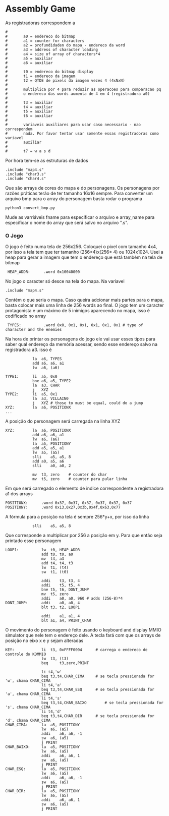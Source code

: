 # Assembly Game

As registradoras correspondem a

```
#
#   	a0 = endereco do bitmap         
#   	a1 = counter for characters              
#   	a2 = profundidaden do mapa - endereco da word 
#		a3 = address of character loading
#		a4 = size of array of characters*4
#		a5 = auxiliar
#		a6 = auxiliar
#
#   	t0 = endereco do bitmap display     
#   	t1 = endereco da imagem         
#   	t2 = QTDE de pixels da imagem vezes 4 (4xNxN)
#                       
#    	multiplica por 4 para reduzir as operacoes para comparacao pq
#    	o endereco das words aumenta de 4 em 4 (registradora a0)
#                       
#   	t3 = auxiliar              
#   	t4 = auxiliar               
#   	t5 = auxiliar               
#   	t6 = auxiliar               
#
#		variaveis auxiliares para usar caso necessario - nao correspondem
#		nada. Por favor tentar usar somente essas registradoras como variavel
#		auxiliar
#
#		t7 = w a s d 
```

Por  hora tem-se as estruturas de dados

```
.include "map4.s"
.include "char3.s"
.include "char4.s"
```

Que são arrays de cores do mapa e do personagens. Os personagens por razões práticas terão de ter tamanho 16x16 sempre. Para converter um arquivo bmp para o array do personagem basta rodar o programa

```
python3 convert_bmp.py
```

Mude as varriáveis fname para especificar o arquivo e array_name para especificar o nome do array que será salvo no arquivo ".s".

### O Jogo

O jogo é feito numa tela de 256x256. Coloquei o pixel com tamanho 4x4, por isso a tela tem que ter tamanho (256\*4)x(256\* 4)  ou 1024x1024. Usei a heap para gerar a imagem que tem o endereço que está também na tela de bitmap

``` HEAP_ADDR:		.word 0x10040000```

No jogo o caracter só desce na tela do mapa. Na variavel

```
.include "map4.s"
```

Contém o que seria o mapa. Caso queira adcionar mais partes para o mapa, basta colocar mais uma linha de 256 words ao final. O jogo tem um caracter protagonista e um máximo de 5 inimigos aparecendo no mapa, isso é codificado no array

``` TYPES:			.word 0x0, 0x1, 0x1, 0x1, 0x1, 0x1 # type of character and the enemies```

Na hora de printar os personagens do jogo ele vai usar esses tipos para saber qual endereço da memória acessar, sendo esse endereço salvo na registradora a3. isso é

```
           	la	a6, TYPES
           	add	a6, a6, a1
            lw	a6, (a6)
            
TYPE1:		li	a5, 0x0
            bne	a6, a5, TYPE2
           	la	a3, CHAR
            j	XYZ
TYPE2:		li	a5, 0x1
			la	a3, VILLAIN0
			j	XYZ	# those to must be equal, could do a jump
XYZ:		la	a6, POSITIONX
...
```

A posição do personagem será carregada na linha XYZ

```
XYZ:		la	a6, POSITIONX
            add	a6, a6, a1
            lw	a6, (a6)
            la	a5, POSITIONY
            add	a5, a5, a1
            lw	a5, (a5)
            slli	a5, a5, 8
            add	a0, a5, a6
            slli	a0, a0, 2

            mv	t3, zero 	# counter do char
            mv	t5, zero	# counter para pular linha
```

Em que será carregado o elemento de indice correspondente a registradora a1 dos arrays

```
POSITIONX:		.word 0x37, 0x37, 0x37, 0x37, 0x37, 0x37
POSITIONY:		.word 0x13,0x27,0x3b,0x4f,0x63,0x77
```

A fórmula para a posição na tela é sempre 256*y+x, por isso da linha

``` 
            slli	a5, a5, 8
```

Que corresponde a multiplicar por 256 a posição em y. Para que então seja printado esse personagem

```
LOOP1:			lw	t0, HEAP_ADDR
            	add	t0, t0, a0 
            	mv	t4, a3
            	add	t4, t4, t3
            	lw	t1, (t4)
            	sw	t1, (t0)
            
            	addi	t3, t3, 4
            	addi	t5, t5, 4
            	bne	t5, t6,	DONT_JUMP
            	mv	t5, zero
            	addi    a0, a0, 960	# adds (256-8)*4
DONT_JUMP:		addi	a0, a0, 4
            	blt	t3, t2, LOOP1
            	            
            	addi	a1, a1, 4
            	blt	a1, a4, PRINT_CHAR
```

O movimento do personagem é feito usando o keyboard and display MMIO simulator que nele tem o endereço dele. A tecla fará com que os arrays de posição no eixo x e y sejam alteradas

```
KEY:			li	t3, 0xFFFF0004		# carrega o endereco de controle do KDMMIO
				lw	t3, (t3)
	        	beq 	t3,zero,PRINT
		
        		li t4,'w'
            	beq t3,t4,CHAR_CIMA     # se tecla pressionada for 'w', chama CHAR_CIMA 
            	li t4,'a'
            	beq t3,t4,CHAR_ESQ      # se tecla pressionada for 'a', chama CHAR_CIMA
            	li t4,'s'
            	beq t3,t4,CHAR_BAIXO        # se tecla pressionada for 's', chama CHAR_CIMA 
            	li t4,'d'
            	beq t3,t4,CHAR_DIR      # se tecla pressionada for 'd', chama CHAR_CIMA
CHAR_CIMA:		la	a5, POSITIONY
				lw	a6, (a5)
				addi	a6, a6, -1
				sw	a6, (a5)
				j PRINT
CHAR_BAIXO:		la	a5, POSITIONY
				lw	a6, (a5)
				addi	a6, a6, 1
				sw	a6, (a5)
				j PRINT
CHAR_ESQ:		la	a5, POSITIONX
				lw	a6, (a5)
				addi	a6, a6, -1
				sw	a6, (a5)
				j PRINT
CHAR_DIR:		la	a5, POSITIONY
				lw	a6, (a5)
				addi	a6, a6, 1
				sw	a6, (a5)
				j PRINT	
```
